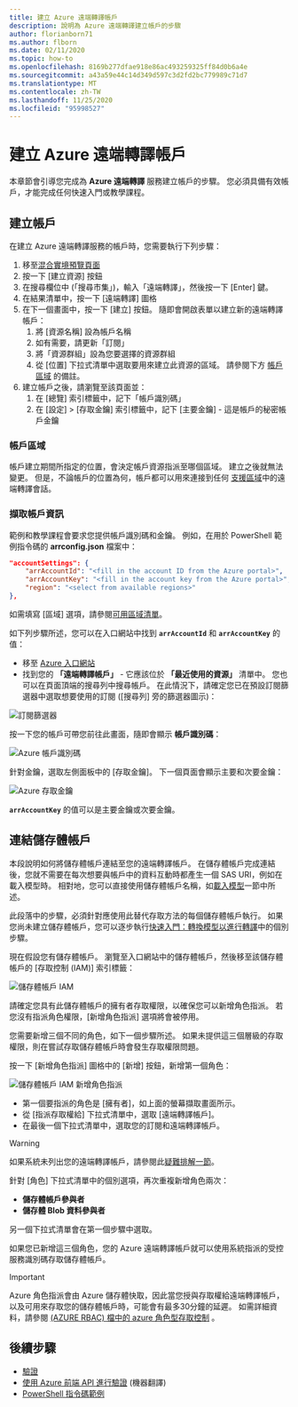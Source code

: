 ```yaml
---
title: 建立 Azure 遠端轉譯帳戶
description: 說明為 Azure 遠端轉譯建立帳戶的步驟
author: florianborn71
ms.author: flborn
ms.date: 02/11/2020
ms.topic: how-to
ms.openlocfilehash: 8169b277dfae918e86ac493259325ff84d0b6a4e
ms.sourcegitcommit: a43a59e44c14d349d597c3d2fd2bc779989c71d7
ms.translationtype: MT
ms.contentlocale: zh-TW
ms.lasthandoff: 11/25/2020
ms.locfileid: "95998527"
---
```

# <a name="create-an-azure-remote-rendering-account"></a>建立 Azure 遠端轉譯帳戶

本章節會引導您完成為 **Azure 遠端轉譯** 服務建立帳戶的步驟。 您必須具備有效帳戶，才能完成任何快速入門或教學課程。

## <a name="create-an-account"></a>建立帳戶

在建立 Azure 遠端轉譯服務的帳戶時，您需要執行下列步驟：

1. 移至[混合實境預覽頁面](https://aka.ms/MixedRealityPrivatePreview)
1. 按一下 [建立資源] 按鈕
1. 在搜尋欄位中 (「搜尋市集」)，輸入「遠端轉譯」，然後按一下 [Enter] 鍵。
1. 在結果清單中，按一下 [遠端轉譯] 圖格
1. 在下一個畫面中，按一下 [建立] 按鈕。 隨即會開啟表單以建立新的遠端轉譯帳戶：
    1. 將 [資源名稱] 設為帳戶名稱
    1. 如有需要，請更新「訂閱」
    1. 將「資源群組」設為您要選擇的資源群組
    1. 從 [位置] 下拉式清單中選取要用來建立此資源的區域。 請參閱下方 [帳戶區域](create-an-account.md#account-regions) 的備註。
1. 建立帳戶之後，請瀏覽至該頁面並：
    1. 在 [總覽] 索引標籤中，記下「帳戶識別碼」
    1. 在 [設定] > [存取金鑰] 索引標籤中，記下 [主要金鑰] - 這是帳戶的秘密帳戶金鑰

### <a name="account-regions"></a>帳戶區域
帳戶建立期間所指定的位置，會決定帳戶資源指派至哪個區域。 建立之後就無法變更。 但是，不論帳戶的位置為何，帳戶都可以用來連接到任何 [支援區域](./../reference/regions.md)中的遠端轉譯會話。

### <a name="retrieve-the-account-information"></a>擷取帳戶資訊

範例和教學課程會要求您提供帳戶識別碼和金鑰。 例如，在用於 PowerShell 範例指令碼的 **arrconfig.json** 檔案中：

```json
"accountSettings": {
    "arrAccountId": "<fill in the account ID from the Azure portal>",
    "arrAccountKey": "<fill in the account key from the Azure portal>",
    "region": "<select from available regions>"
},
```

如需填寫 [區域] 選項，請參閱[可用區域清單](../reference/regions.md)。

如下列步驟所述，您可以在入口網站中找到 **`arrAccountId`** 和 **`arrAccountKey`** 的值：

* 移至 [Azure 入口網站](https://www.portal.azure.com)
* 找到您的 **「遠端轉譯帳戶」** - 它應該位於 **「最近使用的資源」** 清單中。 您也可以在頁面頂端的搜尋列中搜尋帳戶。 在此情況下，請確定您已在預設訂閱篩選器中選取想要使用的訂閱 ([搜尋列] 旁的篩選器圖示)：

![訂閱篩選器](./media/azure-subscription-filter.png)

按一下您的帳戶可帶您前往此畫面，隨即會顯示 **帳戶識別碼**：

![Azure 帳戶識別碼](./media/azure-account-id.png)

針對金鑰，選取左側面板中的 [存取金鑰]。 下一個頁面會顯示主要和次要金鑰：

![Azure 存取金鑰](./media/azure-account-primary-key.png)

**`arrAccountKey`** 的值可以是主要金鑰或次要金鑰。

## <a name="link-storage-accounts"></a>連結儲存體帳戶

本段說明如何將儲存體帳戶連結至您的遠端轉譯帳戶。 在儲存體帳戶完成連結後，您就不需要在每次想要與帳戶中的資料互動時都產生一個 SAS URI，例如在載入模型時。 相對地，您可以直接使用儲存體帳戶名稱，如[載入模型](../concepts/models.md#loading-models)一節中所述。

此段落中的步驟，必須針對應使用此替代存取方法的每個儲存體帳戶執行。 如果您尚未建立儲存體帳戶，您可以逐步執行[快速入門：轉換模型以進行轉譯](../quickstarts/convert-model.md#storage-account-creation)中的個別步驟。

現在假設您有儲存體帳戶。 瀏覽至入口網站中的儲存體帳戶，然後移至該儲存體帳戶的 [存取控制 (IAM)] 索引標籤：

![儲存體帳戶 IAM](./media/azure-storage-account.png)

 請確定您具有此儲存體帳戶的擁有者存取權限，以確保您可以新增角色指派。 若您沒有指派角色權限，[新增角色指派] 選項將會被停用。

 您需要新增三個不同的角色，如下一個步驟所述。 如果未提供這三個層級的存取權限，則在嘗試存取儲存體帳戶時會發生存取權限問題。

 按一下 [新增角色指派] 圖格中的 [新增] 按鈕，新增第一個角色：

![儲存體帳戶 IAM 新增角色指派](./media/azure-add-role-assignment.png)

* 第一個要指派的角色是 [擁有者]，如上面的螢幕擷取畫面所示。
* 從 [指派存取權給] 下拉式清單中，選取 [遠端轉譯帳戶]。
* 在最後一個下拉式清單中，選取您的訂閱和遠端轉譯帳戶。

> [!WARNING]
> 如果系統未列出您的遠端轉譯帳戶，請參閱此[疑難排解一節](../resources/troubleshoot.md#cant-link-storage-account-to-arr-account)。

針對 [角色] 下拉式清單中的個別選項，再次重複新增角色兩次：

* **儲存體帳戶參與者**
* **儲存體 Blob 資料參與者**

另一個下拉式清單會在第一個步驟中選取。

如果您已新增這三個角色，您的 Azure 遠端轉譯帳戶就可以使用系統指派的受控服務識別碼存取儲存體帳戶。
> [!IMPORTANT]
> Azure 角色指派會由 Azure 儲存體快取，因此當您授與存取權給遠端轉譯帳戶，以及可用來存取您的儲存體帳戶時，可能會有最多30分鐘的延遲。 如需詳細資料，請參閱 [ (AZURE RBAC) 檔中的 azure 角色型存取控制](../../role-based-access-control/troubleshooting.md#role-assignment-changes-are-not-being-detected) 。

## <a name="next-steps"></a>後續步驟

* [驗證](authentication.md)
* [使用 Azure 前端 API 進行驗證](frontend-apis.md) (機器翻譯)
* [PowerShell 指令碼範例](../samples/powershell-example-scripts.md)